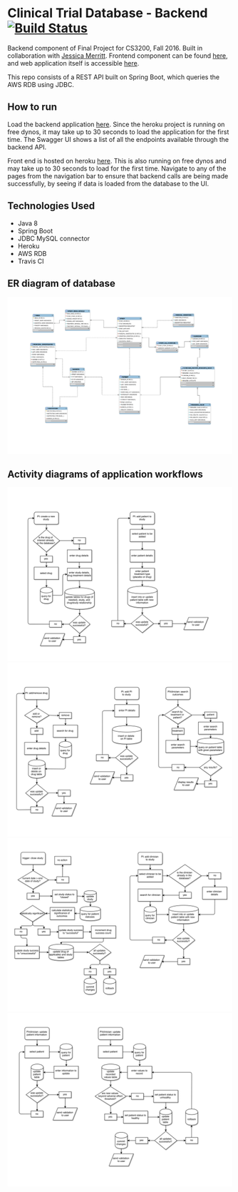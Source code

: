 # Clinical Trial Database - Backend [![Build Status](https://travis-ci.org/omwan/merrittwan-cs3200.svg?branch=master)](https://travis-ci.org/omwan/merrittwan-cs3200)

Backend component of Final Project for CS3200, Fall 2016. Built in collaboration with [Jessica Merritt](https://github.com/jessm16). Frontend component can be found [here](https://github.com/jessm16/wanmerritt-cs3200ui), and web application itself is accessible [here](https://wanmerritt-cs3200ui.herokuapp.com/).

This repo consists of a REST API built on Spring Boot, which queries the AWS RDB using JDBC. 

## How to run
Load the backend application [here](https://merrittwan-cs3200.herokuapp.com/swagger-ui.html). Since the heroku project is running on free dynos, it may take up to 30 seconds to load the application for the first time. The Swagger UI shows a list of all the endpoints available through the backend API.

Front end is hosted on heroku [here](https://wanmerritt-cs3200ui.herokuapp.com/). This is also running on free dynos and may take up to 30 seconds to load for the first time. Navigate to any of the pages from the navigation bar to ensure that backend calls are being made successfully, by seeing if data is loaded from the database to the UI.

## Technologies Used
- Java 8
- Spring Boot
- JDBC MySQL connector
- Heroku
- AWS RDB
- Travis CI

## ER diagram of database
![ER diagram](images/er_diagram.png)

## Activity diagrams of application workflows
![activity diagram, page 1](images/activity_01.png)
![activity diagram, page 2](images/activity_02.png)
![activity diagram, page 3](images/activity_03.png)
![activity diagram, page 4](images/activity_04.png)
